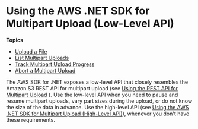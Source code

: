 # Using the AWS \.NET SDK for Multipart Upload \(Low\-Level API\)<a name="usingLLmpuDotNet"></a>

**Topics**
+ [Upload a File](LLuploadFileDotNet.md)
+ [List Multipart Uploads](LLlistMPuploadsDotNet.md)
+ [Track Multipart Upload Progress](LLTrackProgressMPUNet.md)
+ [Abort a Multipart Upload](LLAbortMPUnet.md)

The AWS SDK for \.NET exposes a low\-level API that closely resembles the Amazon S3 REST API for multipart upload \(see [Using the REST API for Multipart Upload](UsingRESTAPImpUpload.md) \)\. Use the low\-level API when you need to pause and resume multipart uploads, vary part sizes during the upload, or do not know the size of the data in advance\. Use the high\-level API \(see [Using the AWS \.NET SDK for Multipart Upload \(High\-Level API\)](usingHLmpuDotNet.md)\), whenever you don't have these requirements\.